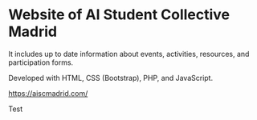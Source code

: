 # Website of AI Student Collective Madrid
It includes up to date information about events, activities, resources, and participation forms.

Developed with HTML, CSS (Bootstrap), PHP, and JavaScript.

https://aiscmadrid.com/

Test